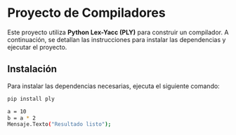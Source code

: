 # Proyecto de Compiladores

Este proyecto utiliza **Python Lex-Yacc (PLY)** para construir un compilador. A continuación, se detallan las instrucciones para instalar las dependencias y ejecutar el proyecto.

## Instalación

Para instalar las dependencias necesarias, ejecuta el siguiente comando:

```bash
pip install ply

a = 10
b = a * 2
Mensaje.Texto("Resultado listo");
